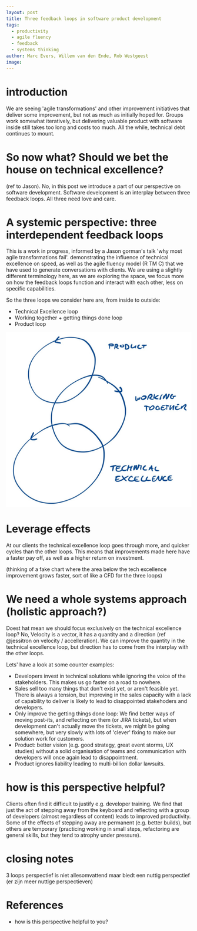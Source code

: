 ```yaml
---
layout: post
title: Three feedback loops in software product development
tags:
  - productivity
  - agile fluency
  - feedback
  - systems thinking
author: Marc Evers, Willem van den Ende, Rob Westgeest
image: 
---
```


# introduction

We are seeing 'agile transformations' and other improvement initiatives that deliver some improvement, but not as much as initially hoped for.
Groups work somewhat iteratively, but delivering valuable product with software inside still takes too long and costs too much. All the while, technical debt continues to mount.



# So now what? Should we bet the house on technical excellence?

(ref to Jason). No, in this post we introduce a part of our perspective on software development. Software development is an interplay between three feedback loops. All three need love and care. 


# A systemic perspective: three interdependent feedback loops

This is a work in progress, informed by a Jason gorman's talk 'why most agile transformations fail'. demonstrating the influence of technical excellence on speed, as well as the agile fluency model (R TM C) that we have used to generate conversations with clients. We are using a slightly different terminology here, as we are exploring the space, we focus more on how the feedback loops function and interact with each other, less on specific capabilities.

So the three loops we consider here are, from inside to outside:

- Technical Excellence loop
- Working together + getting things done loop
- Product loop

![alt-text goes here](/attachments/blogposts/2023/3-loops.jpg)


# Leverage effects

At our clients the technical excellence loop goes through more, and quicker cycles than the other loops. This means that improvements made here have a faster pay off, as well as a higher return on investment.

(thinking of a fake chart where the area below the tech excellence improvement grows faster, sort of like a CFD for the three loops)


# We need a whole systems approach (holistic approach?)

Doest hat mean we should focus exclusively on the technical excellence loop? No, Velocity is a vector, it has a quantity and a direction (ref @jessitron on velocity / accelleration). We can improve the quantity in the technical excellence loop, but direction has to come from the interplay with the other loops. 

Lets' have a look at some counter examples:

- Developers invest in technical solutions while ignoring the voice of the stakeholders. This makes us go faster on a road to nowhere.
- Sales sell too many things that don't exist yet, or aren't feasible yet. There is always a tension, but improving in the sales capacity with a lack of capability to deliver is likely to lead to disappointed stakehoders and developers. 
- Only improve the getting things done loop: We find better ways of moving post-its, and reflecting on them (or JIRA tickets), but when development can't actually move the tickets, we might be going somewhere, but very slowly with lots of 'clever' fixing to make our solution work for customers.
- Product: better vision (e.g. good strategy, great event storms, UX studies) without a solid organisation of teams and communication with developers will once again lead to disappointment.
- Product ignores liability leading to multi-billion dollar lawsuits.

# how is this perspective helpful?

Clients often find it difficult to justify e.g. developer training. We find that just the act of stepping away from the keyboard and reflecting with a group of developers (almost regardless of content) leads to improved productivity. Some of the effects of stepping away are permanent (e.g. better builds), but others are temporary (practicing working in small steps, refactoring are general skills, but they tend to atrophy under pressure).

# closing notes

3 loops perspectief is niet allesomvattend maar biedt een nuttig perspectief (er zijn meer nuttige perspectieven)

# References



+ how is this perspective helpful to you?

